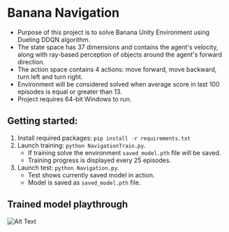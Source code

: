 # Banana Navigation
 - Purpose of this project is to solve Banana Unity Environment using Dueling DDQN algorithm. 
 - The state space has 37 dimensions and contains the agent's velocity, along with ray-based perception of objects 
   around the agent's forward direction. 
 - The action space contains 4 actions: move forward, move backward, turn left and turn right.
 - Environment will be considered solved when average score in last 100 episodes is equal or greater than 13. 
 - Project requires 64-bit Windows to run.

## Getting started:
1. Install required packages: `pip install -r requirements.txt`
2. Launch training: `python NavigationTrain.py`. 
   - If training solve the environment `saved_model.pth` file will be saved.
   - Training progress is displayed every 25 episodes.
3. Launch test: `python Navigation.py`.
   - Test shows currently saved model in action.
   - Model is saved as `saved_model.pth` file.
   
## Trained model playthrough
![Alt Text](BananaNavigation.gif)